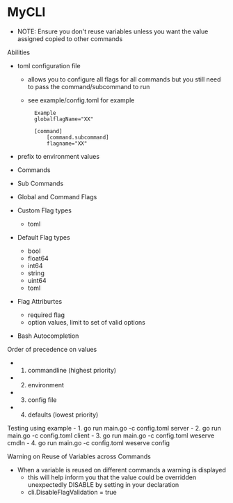 # MyCLI

  - NOTE: Ensure you don't reuse variables unless you want the value assigned copied to other commands

  Abilities
  - toml configuration file

    - allows you to configure all flags for all commands but you still  need to pass the command/subcommand to run
    - see example/config.toml for example
      
            Example
            globalflagName="XX"
      
            [command]
                [command.subcommand]
                flagname="XX"
  - prefix to environment values
  - Commands
  - Sub Commands
  - Global and Command Flags
  - Custom Flag types 
    - toml
  - Default Flag types
    - bool
    - float64
    - int64
    - string
    - uint64
    - toml
  - Flag Attriburtes
    - required flag
    - option values, limit to set of valid options
  - Bash Autocompletion
    
Order of precedence on values
   - 1. commandline  (highest priority)
   - 2. environment
   - 3. config file
   - 4. defaults     (lowest priority)

Testing using example
    - 1. go run main.go -c config.toml server
    - 2. go run main.go -c config.toml client
    - 3. go run main.go -c config.toml weserve cmdln
    - 4. go run main.go -c config.toml weserve config

Warning on Reuse of Variables across Commands
- When a variable is reused on different commands a warning is displayed
  - this will help inform you that the value could be overridden unexpectedly
  DISABLE by setting in your declaration
  - cli.DisableFlagValidation = true
